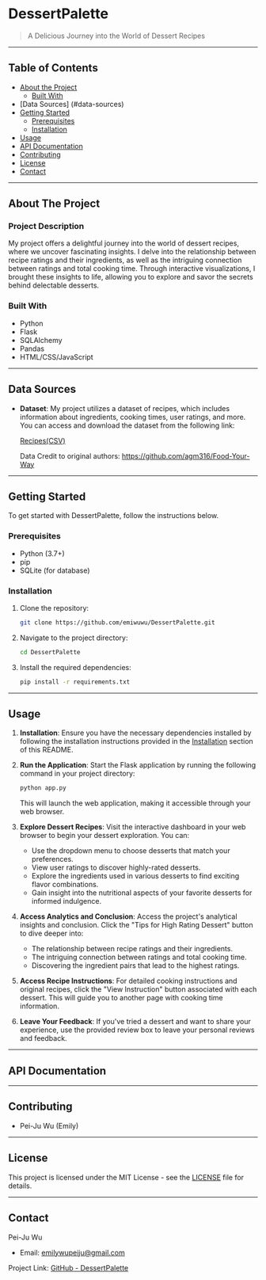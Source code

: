 # DessertPalette

> A Delicious Journey into the World of Dessert Recipes

---

## Table of Contents

- [About the Project](#about-the-project)
  - [Built With](#built-with)
- [Data Sources] (#data-sources)
- [Getting Started](#getting-started)
  - [Prerequisites](#prerequisites)
  - [Installation](#installation)
- [Usage](#usage)
- [API Documentation](#api-documentation)
- [Contributing](#contributing)
- [License](#license)
- [Contact](#contact)

---

## About The Project

### Project Description

My project offers a delightful journey into the world of dessert recipes, where we uncover fascinating insights. I delve into the relationship between recipe ratings and their ingredients, as well as the intriguing connection between ratings and total cooking time. Through interactive visualizations, I brought these insights to life, allowing you to explore and savor the secrets behind delectable desserts.

### Built With

- Python
- Flask
- SQLAlchemy
- Pandas
- HTML/CSS/JavaScript

---
## Data Sources
- **Dataset**: My project utilizes a dataset of  recipes, which includes information about ingredients, cooking times, user ratings, and more. You can access and download the dataset from the following link:

  [Recipes(CSV)](https://www.kaggle.com/datasets/thedevastator/better-recipes-for-a-better-life)
  
  Data Credit to original authors: https://github.com/agm316/Food-Your-Way

---

## Getting Started

To get started with DessertPalette, follow the instructions below.

### Prerequisites

- Python (3.7+)
- pip
- SQLite (for database)

### Installation

1. Clone the repository:

   ```sh
   git clone https://github.com/emiwuwu/DessertPalette.git
   ```

2. Navigate to the project directory:

   ```sh
   cd DessertPalette
   ```

3. Install the required dependencies:

   ```sh
   pip install -r requirements.txt
   ```

---
## Usage

1. **Installation**: Ensure you have the necessary dependencies installed by following the installation instructions provided in the [Installation](#installation) section of this README.

2. **Run the Application**: Start the Flask application by running the following command in your project directory:

   ```sh
   python app.py
   ```

   This will launch the web application, making it accessible through your web browser.

3. **Explore Dessert Recipes**: Visit the interactive dashboard in your web browser to begin your dessert exploration. You can:

   - Use the dropdown menu to choose desserts that match your preferences.
   - View user ratings to discover highly-rated desserts.
   - Explore the ingredients used in various desserts to find exciting flavor combinations.
   - Gain insight into the nutritional aspects of your favorite desserts for informed indulgence.
   
4. **Access Analytics and Conclusion**: Access the project's analytical insights and conclusion. Click the "Tips for High Rating Dessert" button to dive deeper into:

   - The relationship between recipe ratings and their ingredients.
   - The intriguing connection between ratings and total cooking time.
   - Discovering the ingredient pairs that lead to the highest ratings.
   
5. **Access Recipe Instructions**: For detailed cooking instructions and original recipes, click the "View Instruction" button associated with each dessert. This will guide you to another page with cooking time information.

6. **Leave Your Feedback**: If you've tried a dessert and want to share your experience, use the provided review box to leave your personal reviews and feedback.

---

## API Documentation


---

## Contributing
- Pei-Ju Wu (Emily)

---

## License

This project is licensed under the MIT License - see the [LICENSE](LICENSE) file for details.

---

## Contact

Pei-Ju Wu
- Email: emilywupeiju@gmail.com

Project Link: [GitHub - DessertPalette](https://github.com/emiwuwu/DessertPalette)
